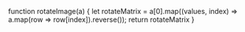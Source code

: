 function rotateImage(a) {
    let rotateMatrix = a[0].map((values, index) => a.map(row => row[index]).reverse());
    return rotateMatrix 
}

